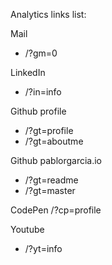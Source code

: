 
Analytics links list:

Mail
- /?gm=0

LinkedIn
- /?in=info

Github profile
- /?gt=profile
- /?gt=aboutme

Github pablorgarcia.io
- /?gt=readme
- /?gt=master

CodePen
/?cp=profile

Youtube
- /?yt=info

